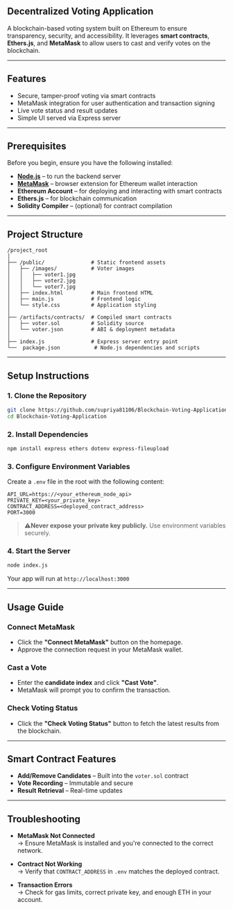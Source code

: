 
## Decentralized Voting Application

A blockchain-based voting system built on Ethereum to ensure transparency, security, and accessibility. It leverages **smart contracts**, **Ethers.js**, and **MetaMask** to allow users to cast and verify votes on the blockchain.

---

## Features

- Secure, tamper-proof voting via smart contracts
- MetaMask integration for user authentication and transaction signing
- Live vote status and result updates
- Simple UI served via Express server

---

## Prerequisites

Before you begin, ensure you have the following installed:

- **[Node.js](https://nodejs.org/)** – to run the backend server
- **[MetaMask](https://metamask.io/)** – browser extension for Ethereum wallet interaction
- **Ethereum Account** – for deploying and interacting with smart contracts
- **Ethers.js** – for blockchain communication
- **Solidity Compiler** – (optional) for contract compilation

---

## Project Structure
```
/project_root
│
├── /public/               # Static frontend assets
│   ├── /images/           # Voter images
│   │   ├── voter1.jpg
│   │   ├── voter2.jpg
│   │   └── voter7.jpg
│   ├── index.html         # Main frontend HTML
│   ├── main.js            # Frontend logic
│   └── style.css          # Application styling
│
├── /artifacts/contracts/  # Compiled smart contracts
│   ├── voter.sol          # Solidity source
│   └── voter.json         # ABI & deployment metadata
│
├── index.js               # Express server entry point
└──  package.json           # Node.js dependencies and scripts
```

---

## Setup Instructions

### 1. Clone the Repository

```bash
git clone https://github.com/supriya81106/Blockchain-Voting-Application.git
cd Blockchain-Voting-Application
```

### 2. Install Dependencies

```bash
npm install express ethers dotenv express-fileupload
```

### 3. Configure Environment Variables

Create a `.env` file in the root with the following content:

```env
API_URL=https://<your_ethereum_node_api>
PRIVATE_KEY=<your_private_key>
CONTRACT_ADDRESS=<deployed_contract_address>
PORT=3000
```

> ⚠**Never expose your private key publicly.** Use environment variables securely.

### 4. Start the Server

```bash
node index.js
```

Your app will run at `http://localhost:3000`

---

## Usage Guide

### Connect MetaMask

- Click the **"Connect MetaMask"** button on the homepage.
- Approve the connection request in your MetaMask wallet.

### Cast a Vote

- Enter the **candidate index** and click **"Cast Vote"**.
- MetaMask will prompt you to confirm the transaction.

### Check Voting Status

- Click the **"Check Voting Status"** button to fetch the latest results from the blockchain.

---

## Smart Contract Features

- **Add/Remove Candidates** – Built into the `voter.sol` contract
- **Vote Recording** – Immutable and secure
- **Result Retrieval** – Real-time updates

---

## Troubleshooting

- **MetaMask Not Connected**  
  → Ensure MetaMask is installed and you're connected to the correct network.

- **Contract Not Working**  
  → Verify that `CONTRACT_ADDRESS` in `.env` matches the deployed contract.

- **Transaction Errors**  
  → Check for gas limits, correct private key, and enough ETH in your account.

